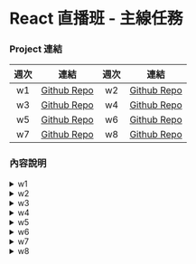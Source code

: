 # React 直播班 - 主線任務

### Project 連結

| 週次 |                             連結                             | 週次 |                         連結                         |
| :--: | :----------------------------------------------------------: | :--: | :--------------------------------------------------: |
|  w1  |    [Github Repo](https://github.com/yuyeh1212/ReactTask)     |  w2  | [Github Repo](https://github.com/yuyeh1212/React_hw) |
|  w3  | [Github Repo](https://github.com/yuyeh1212/React_hw_project) |  w4  | [Github Repo](https://github.com/yuyeh1212/react_w4) |
|  w5  |     [Github Repo](https://github.com/yuyeh1212/react_w5)     |  w6  | [Github Repo](https://github.com/yuyeh1212/react_w6) |
|  w7  |     [Github Repo](https://github.com/yuyeh1212/react_w7)     |  w8  |  [Github Repo](https://github.com/yuyeh1212/C02_QT)  |

### 內容說明

<details>
<summary>w1</summary>

1.關注點分離  
2.設計模式  
3.React 初始化

</details>

<details>
<summary>w2</summary>

1.React 的運行  
2.Promise  
3.RESTful API

</details>

<details>
<summary>w3</summary>

1.JS 傳參考特性  
2.useEffect

</details>

<details>
<summary>w4</summary>

1.React 元件  
2.life cycle

</details>

<details>
<summary>w5</summary>

1.React Hook Form 表單驗證實作  
2.外部套件整合與運用

</details>

<details>
<summary>w6</summary>

1.React Router  
2.Vite

</details>

<details>
<summary>w7</summary>

1.示範後台製作  
2.最終作業規劃技巧 User Story、素材搜集
3.Redux toolkit

</details>

<details>
<summary>w8</summary>

1.面試作品

## </details>
